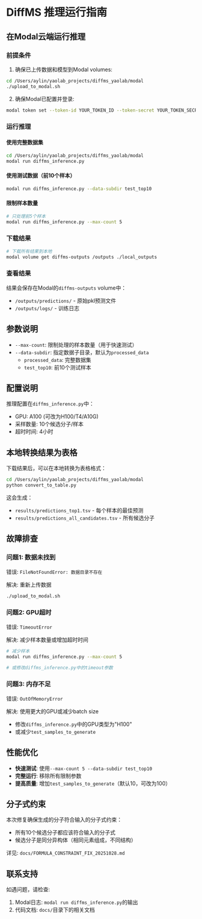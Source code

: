 # DiffMS 推理运行指南

## 在Modal云端运行推理

### 前提条件

1. 确保已上传数据和模型到Modal volumes:
```bash
cd /Users/aylin/yaolab_projects/diffms_yaolab/modal
./upload_to_modal.sh
```

2. 确保Modal已配置并登录:
```bash
modal token set --token-id YOUR_TOKEN_ID --token-secret YOUR_TOKEN_SECRET
```

### 运行推理

#### 使用完整数据集

```bash
cd /Users/aylin/yaolab_projects/diffms_yaolab/modal
modal run diffms_inference.py
```

#### 使用测试数据（前10个样本）

```bash
modal run diffms_inference.py --data-subdir test_top10
```

#### 限制样本数量

```bash
# 只处理前5个样本
modal run diffms_inference.py --max-count 5
```

### 下载结果

```bash
# 下载所有结果到本地
modal volume get diffms-outputs /outputs ./local_outputs
```

### 查看结果

结果会保存在Modal的`diffms-outputs` volume中：
- `/outputs/predictions/` - 原始pkl预测文件
- `/outputs/logs/` - 训练日志

## 参数说明

- `--max-count`: 限制处理的样本数量（用于快速测试）
- `--data-subdir`: 指定数据子目录，默认为`processed_data`
  - `processed_data`: 完整数据集
  - `test_top10`: 前10个测试样本

## 配置说明

推理配置在`diffms_inference.py`中：
- GPU: A100 (可改为H100/T4/A10G)
- 采样数量: 10个候选分子/样本
- 超时时间: 4小时

## 本地转换结果为表格

下载结果后，可以在本地转换为表格格式：

```bash
cd /Users/aylin/yaolab_projects/diffms_yaolab/modal
python convert_to_table.py
```

这会生成：
- `results/predictions_top1.tsv` - 每个样本的最佳预测
- `results/predictions_all_candidates.tsv` - 所有候选分子

## 故障排查

### 问题1: 数据未找到

错误: `FileNotFoundError: 数据目录不存在`

解决: 重新上传数据
```bash
./upload_to_modal.sh
```

### 问题2: GPU超时

错误: `TimeoutError`

解决: 减少样本数量或增加超时时间
```bash
# 减少样本
modal run diffms_inference.py --max-count 5

# 或修改diffms_inference.py中的timeout参数
```

### 问题3: 内存不足

错误: `OutOfMemoryError`

解决: 使用更大的GPU或减少batch size
- 修改`diffms_inference.py`中的GPU类型为"H100"
- 或减少`test_samples_to_generate`

## 性能优化

- **快速测试**: 使用`--max-count 5 --data-subdir test_top10`
- **完整运行**: 移除所有限制参数
- **提高质量**: 增加`test_samples_to_generate`（默认10，可改为100）

## 分子式约束

本次修复确保生成的分子符合输入的分子式约束：
- 所有10个候选分子都应该符合输入的分子式
- 候选分子是同分异构体（相同元素组成，不同结构）

详见: `docs/FORMULA_CONSTRAINT_FIX_20251028.md`

## 联系支持

如遇问题，请检查:
1. Modal日志: `modal run diffms_inference.py`的输出
2. 代码文档: `docs/`目录下的相关文档
